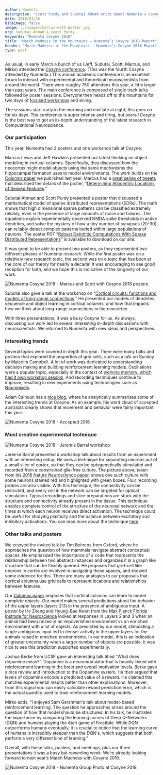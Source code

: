 ```yaml
---
author: Numenta
description: "Scott Purdy and Subutai Ahmad write about Numenta's Cosyne 2018 experience, where they share some of the posters and talks they found interesting. This Cosyne, we presented two posters and a workshop on our latest work. It was a busy but rewarding week, and we’re already looking forward to Cosyne 2019."
date: 2018/03/28
hideImage: false
image: ../images/marcus-with-poster.jpg
org: Subutai Ahmad & Scott Purdy
keywords: "Numenta Cosyne 2018"
title: "March Madness in the Mountains – Numenta’s Cosyne 2018 Report"
header: "March Madness in the Mountains – Numenta’s Cosyne 2018 Report"
type: post
---
```


As usual, in early March a bunch of us (Jeff, Subutai, Scott, Marcus, and Mirko) attended the [Cosyne conference](http://www.cosyne.org/c/index.php?title=Cosyne_18). (This was the fourth Cosyne attended by Numenta.) This annual academic conference is an excellent forum to interact with experimental and theoretical neuroscientists from around the world. There were roughly 750 attendees this year, a little larger than past years. The main conference is composed of single track talks followed by poster sessions. Everyone then heads off to the mountains for two days of [focused workshops](http://www.cosyne.org/c/index.php?title=Workshops) and skiing.

The sessions start early in the morning and end late at night; this goes on for six days. The conference is super intense and tiring, but overall Cosyne is the best way to get an in-depth understanding of the latest research in Computational Neuroscience.

### Our participation

This year, Numenta had 2 posters and one workshop talk at Cosyne:

Marcus Lewis and Jeff Hawkins presented our latest thinking on object modeling in cortical columns. Specifically, they discussed how the neocortex might model objects using the same mechanisms the hippocampal formation uses to model environments. The work builds on the [Columns paper](https://numenta.com/resources/papers/a-theory-of-how-columns-in-the-neocortex-enable-learning-the-structure-of-the-world/) we published last year. Marcus had a [great series of tweets](https://twitter.com/mrcslws/status/971862980890521600) that described the details of the poster, “[Determining Allocentric Locations of Sensed Features](https://numenta.com/resources/papers-videos-and-more/cosyne-2018-allocentric-locations-of-sensed-features/).”

Subutai Ahmad and Scott Purdy presented a poster that discussed a mathematical model of sparse distributed representations (SDRs). The math shows that high dimensional sparse patterns can be classified extremely reliably, even in the presence of large amounts of noise and failures. The equations explain experimentally observed NMDA spike thresholds in active dendrites, and solve the mystery of how a tiny number of synapses (20-30) can reliably detect complex patterns buried within large populations of neurons. The poster PDF “[Robust Dendritic Computations With Sparse Distributed Representations](https://numenta.com/resources/papers-videos-and-more/cosyne-2018-sparse-distributed-representations/)” is available to download on our site.

It was great to be able to present two posters, as they represented two different phases of Numenta research.  While the first poster was on a relatively new research topic, the second was on a topic that has been at the core of our theory for nearly a decade! It was encouraging to see good reception for both, and we hope this is indicative of the longevity of our work.

![Numenta Cosyne 2018 - Marcus and Scott with Cosyne 2018 posters](../images/marcus-and-scott-with-cosyne2018-posters.png)

Subutai also gave a talk at the workshop on “[Cortical circuits: functions and models of long-range connections](http://www.cosyne.org/c/index.php?title=Workshops2018_01_05).” He presented our models of dendrites, sequence and object learning in cortical columns, and how that impacts how we think about long-range connections in the neocortex.

With three presentations, it was a busy Cosyne for us. As always, discussing our work led to several interesting in-depth discussions with neuroscientists. We returned to Numenta with new ideas and perspectives.

### Interesting trends

Several topics were covered in depth this year. There were many talks and posters that explored the properties of grid cells, such as a talk on Sunday by Malcolm Campbell. A lot of work was dedicated to understanding decision making and building reinforcement learning models. Oscillations were a popular topic, especially in the context of [working memory, which had it own workshop session](http://www.cosyne.org/c/index.php?title=Workshops2018_02_02). And recording techniques continue to improve, resulting in new experiments using technologies such as [Neuropixels](http://www.ucl.ac.uk/neuropixels).

Adam Calhoun has a [nice blog](https://neuroecology.wordpress.com/2018/02/27/cosyne18-by-the-numbers/), where he analytically summarizes some of the interesting trends at Cosyne. As an example, his word cloud of accepted abstracts clearly shows that movement and behavior were fairly important this year:

![Numenta Cosyne 2018 - Accepted 2018](../images/accepted-2018.png)

### Most creative experimental technique

![Numenta Cosyne 2018 - Jeremie Barral workshop](../images/jeremie-barral.png)

Jeremie Barral presented a workshop talk about results from an experiment with an interesting setup. He uses a technique for separating neurons out of a small slice of cortex, so that they can be optogenetically stimulated and recorded from a constrained glia-free culture. The picture above, taken from his [2016 Nature Neuroscience paper](https://www.nature.com/articles/nn.4415), shows one such culture with some neurons stained red and highlighted with green boxes. Four recording probes are also visible. With this technique, the connectivity can be restricted, and every cell in the network can be targeted for optical stimulation. Typical recordings and slice preparations are stuck with the structure and connectivity already present in the tissue. This technique enables complete control of the structure of the neuronal network and the times at which each neuron receives direct activation. The technique could be useful for studying plasticity and the balance between excitatory and inhibitory activations. You can read more about the technique [here](https://www.ncbi.nlm.nih.gov/pmc/articles/PMC5548145/).

### Other talks and posters

We enjoyed the invited talk by Tim Behrens from Oxford, where he approaches the question of how mammals navigate abstract conceptual spaces. He emphasized the importance of a code that represents the relationship between two abstract instances and organizes it in a graph like structure that can be flexibly queried. He proposes that grid-cell like neurons in cortex are involved in navigating these spaces, and showed some evidence for this. There are many analogies to our proposals that cortical columns use grid cells to represent locations and relationships between features.

Our [Columns paper](https://numenta.com/resources/papers/a-theory-of-how-columns-in-the-neocortex-enable-learning-the-structure-of-the-world/) proposes that cortical columns can learn to model complete objects. Our model makes several predictions about the behavior of the upper layers (layers 2/3) in the presence of ambiguous input. A poster by He Zheng and Hyung-Bae Kwon from the [Max Planck Florida Institute for Neuroscience](https://www.maxplanckflorida.org/) looked at responses in Layers 2 and 3 when an animal had been raised in an impoverished environment vs an enriched environment with a lot of objects. As predicted by our model, stimulating a single ambiguous input led to denser activity in the upper layers for the animals raised in enriched environments. In our model, this is an indication of greater uncertainty when a larger number of objects are possible. It was nice to see this prediction supported experimentally.

Joshua Berke from UCSF gave an interesting talk titled “What does dopamine mean?”. Dopamine is a neuromodulator that is heavily linked with reinforcement learning in the brain and overall motivation levels. Berke gave a nice review and introduction to the Dopamine system. He then argued that levels of dopamine encode a predicted value of a reward. He claimed this matches experimental results better than other explanations. Moreover, from this signal you can easily calculate reward prediction error, which is the actual quantity used to train reinforcement learning models.

Mirko adds, “I enjoyed Sam Gershman's talk about model-based reinforcement learning. The question he approaches arises around the question of how that model should be structured. In his talk, he illustrates the importance by comparing the learning curves of Deep Q-Networks (DQN) and humans playing the Atari game of Frostbite. While DQN outperforms humans eventually, it is crucial to notice that the learning curve of humans is incredibly steeper than the DQN's, which suggests that both perform a very different kind of learning.”

Overall, with these talks, posters, and meetings, plus our three presentations it was a busy but rewarding week. We’re already looking forward to next year’s March Madness with Cosyne 2019.

![Numenta Cosyne 2018 - Numenta Group Photo at Cosyne 2018](../images/numenta-group-photo.png)
